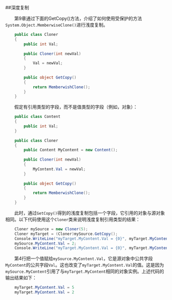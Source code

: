##深度复制

&emsp;&emsp;第9章通过下面的GetCopy()方法，介绍了如何使用受保护的方法`System.Object.MemberwiseClone()`进行浅度复制。

```csharp
    public class Cloner
    {
        public int Val;
        
        public Cloner(int newVal)
        {
            Val = newVal;
        }
        
        public object GetCopy()
        {
            return MemberwishClone();
        }
    }
```

&emsp;&emsp;假定有引用类型的字段，而不是值类型的字段（例如，对象）：

```csharp
    public class Content
    {
        public int Val;
    }
    
    public class Cloner
    {
        public Content MyContent = new Content();
        
        public Cloner(int newVal)
        {
            MyContent.Val = newVal;
        }
        
        public object GetCopy()
        {
            return MemberwishClone();
        }
    }
```

&emsp;&emsp;此时，通过`GetCopy()`得到的浅度复制包括一个字段，它引用的对象与源对象相同。以下代码使用这个`Cloner`类来说明浅度复制引用类型的结果：

```csharp
    Cloner mySource = new Cloner(5);
    Cloner myTarget = (Cloner)mySource.GetCopy();
    Console.WriteLine("myTarget.MyContent.Val = {0}", myTarget.MyContent.Val);
    mySource.MyContent.Val = 2;
    Console.WriteLine("myTarget.MyContent.Val = {0}", myTarget.MyContent.Val);
```

&emsp;&emsp;第4行把一个值赋给`mySource.MyContent.Val`，它是源对象中公共字段`MyContent`的公共字段`Val`。这也改变了`myTarget.MyContent.Val`的值。这是因为`mySource.MyContent`引用了与`myTarget.MyContent`相同的对象实例。上述代码的输出结果如下：

```csharp
    myTarget.MyContent.Val = 5
    myTarget.MyContent.Val = 2
```
